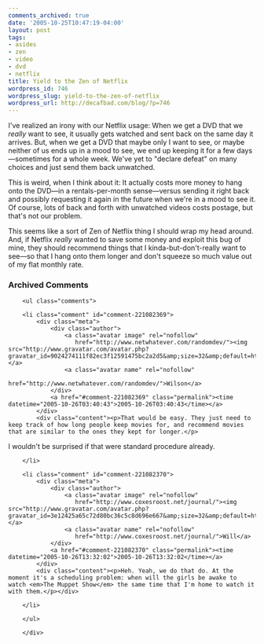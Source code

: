 ```yaml
---
comments_archived: true
date: '2005-10-25T10:47:19-04:00'
layout: post
tags:
- asides
- zen
- video
- dvd
- netflix
title: Yield to the Zen of Netflix
wordpress_id: 746
wordpress_slug: yield-to-the-zen-of-netflix
wordpress_url: http://decafbad.com/blog/?p=746
---
```

I've realized an irony with our Netflix usage:  When we get a DVD that we *really* want to see, it usually gets watched and sent back on the same day it arrives.  But, when we get a DVD that maybe only I want to see, or maybe neither of us ends up in a mood to see, we end up keeping it for a few days—sometimes for a whole week.  We've yet to "declare defeat" on many choices and just send them back unwatched.  

This is weird, when I think about it: It actually costs more money to hang onto the DVD—in a rentals-per-month sense—versus sending it right back and possibly requesting it again in the future when we're in a mood to see it.  Of course, lots of back and forth with unwatched videos costs postage, but that's not our problem.

This seems like a sort of Zen of Netflix thing I should wrap my head around.  And, if Netflix *really* wanted to save some money and exploit this bug of mine, they should recommend things that I kinda-but-don't-really want to see—so that I hang onto them longer and don't squeeze so much value out of my flat monthly rate.

<!-- tags: netflix dvd video zen -->

<div id="comments" class="comments archived-comments">
            <h3>Archived Comments</h3>
            
        <ul class="comments">
            
        <li class="comment" id="comment-221082369">
            <div class="meta">
                <div class="author">
                    <a class="avatar image" rel="nofollow" 
                       href="http://www.netwhatever.com/randomdev/"><img src="http://www.gravatar.com/avatar.php?gravatar_id=9024274111f82ec3f12591475bc2a2d5&amp;size=32&amp;default=http://mediacdn.disqus.com/1320279820/images/noavatar32.png"/></a>
                    <a class="avatar name" rel="nofollow" 
                       href="http://www.netwhatever.com/randomdev/">Wilson</a>
                </div>
                <a href="#comment-221082369" class="permalink"><time datetime="2005-10-26T03:40:43">2005-10-26T03:40:43</time></a>
            </div>
            <div class="content"><p>That would be easy. They just need to keep track of how long people keep movies for, and recommend movies that are similar to the ones they kept for longer.</p>

<p>I wouldn't be surprised if that were standard procedure already.</p></div>
            
        </li>
    
        <li class="comment" id="comment-221082370">
            <div class="meta">
                <div class="author">
                    <a class="avatar image" rel="nofollow" 
                       href="http://www.coxesroost.net/journal/"><img src="http://www.gravatar.com/avatar.php?gravatar_id=3e12425a65c72d80bc36c5c8d696e667&amp;size=32&amp;default=http://mediacdn.disqus.com/1320279820/images/noavatar32.png"/></a>
                    <a class="avatar name" rel="nofollow" 
                       href="http://www.coxesroost.net/journal/">Will</a>
                </div>
                <a href="#comment-221082370" class="permalink"><time datetime="2005-10-26T13:32:02">2005-10-26T13:32:02</time></a>
            </div>
            <div class="content"><p>Heh. Yeah, we do that do. At the moment it's a scheduling problem: when will the girls be awake to watch <em>The Muppet Show</em> the same time that I'm home to watch it with them.</p></div>
            
        </li>
    
        </ul>
    
        </div>
    